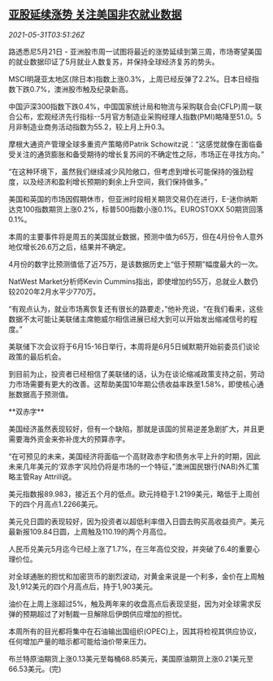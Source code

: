 <!--1622433663000-->
[亚股延续涨势 关注美国非农就业数据](https://cn.reuters.com/article/asia-financial-markets-0531-mon-idCNKCS2DC08L)
------

<div><i>2021-05-31T03:51:26Z</i></div><p>路透悉尼5月21日 - 亚洲股市周一试图将最近的涨势延续到第三周，市场寄望美国的就业数据印证了5月就业人数复苏，并保持全球经济复苏的势头。</p><p>MSCI明晟亚太地区(除日本)指数上涨0.3%，上周已经反弹了2.2%。日本日经指数下跌0.7%，澳洲股市触及纪录新高。</p><p>中国沪深300指数下跌0.4%，中国国家统计局和物流与采购联合会(CFLP)周一联合公布，宏观经济先行指标--5月官方制造业采购经理人指数(PMI)略降至51.0。5月非制造业商务活动指数为55.2，较上月上升0.3。</p><p>摩根大通资产管理全球多重资产策略师Patrik Schowitz说：“这感觉就像在面临备受关注的通货膨胀和备受期待的增长复苏间的不确定性之际，市场正在寻找方向。”</p><p>“在这种环境下，虽然我们继续减少风险敞口，但考虑到增长可能保持的强劲程度，以及经济和盈利增长预期的剩余上升空间，我们保持做多。”</p><p>美国和英国的市场因假期休市，但亚洲时段相关期货交易仍在进行，E-迷你纳斯达克100指数期货上涨0.2%，标普500指数小涨0.1%。EUROSTOXX 50期货回落0.1%。</p><p>本周的主要事件将是周五的美国就业数据，预测中值为65万，但在4月份令人意外地仅增长26.6万之后，结果并不确定。</p><p>4月份的数字比预测值低了近75万，是该数据历史上“低于预期”幅度最大的一次。</p><p>NatWest Market分析师Kevin Cummins指出，即使增加约55万，总就业人数仍较2020年2月水平少770万。</p><p>“有观点认为，就业市场离恢复还有很长的路要走，”他补充说，“在我们看来，这些数据不太可能让美联储主席鲍威尔相信进展已经大到可以开始发出缩减信号的程度。”</p><p>美联储下次会议将于6月15-16日举行，本周将是6月5日缄默期开始前委员们谈论政策的最后机会。</p><p>到目前为止，投资者已经相信了美联储的话，认为在谈论缩减政策支持之前，劳动力市场需要有更大的改善。这帮助美国10年期公债收益率跌至1.58%，即使核心通胀数据高于预测值。</p><p>**双赤字**</p><p>美国经济虽然表现较好，但有一个缺陷，那就是该国的贸易逆差急剧扩大，并且更需要海外资金来弥补庞大的预算赤字。</p><p>“在可预见的未来，美国经济将面临一个高财政赤字和债务水平上升的时期，因此未来几年美元的‘双赤字’风险仍将是市场的一个特征，”澳洲国民银行(NAB)外汇策略主管Ray Attrill说。</p><p>美元指数报89.983，接近五个月的低点。欧元持稳于1.2199美元，略低于上周创下的四个月高点1.2266美元。</p><p>美元兑日圆的表现较好，因为投资者以超低利率借入日圆去购买高收益资产。美元最新报109.84日圆，上周触及110.19的两个月高位。</p><p>人民币兑美元5月迄今已经上涨了1.7%，在三年高位交投，并突破了6.4的重要心理价位。</p><p>对全球通胀的担忧和加密货币的剧烈波动，对黄金来说是一个利多，金价在上周触及1,912美元的四个月高点后，持于1,903美元。</p><p>油价在上周上涨超过5%，触及两年来的收盘高点后表现坚挺，因为对全球需求反弹的预期超过了对制裁一旦解除后伊朗供应增加的担忧。</p><p>本周所有的目光都将集中在石油输出国组织(OPEC)上，因其将检视其供应协议，任何增加产量的暗示都可能给油价带来压力。</p><p>布兰特原油期货上涨0.13美元至每桶68.85美元，美国原油期货上涨0.21美元至66.53美元。(完)</p>
